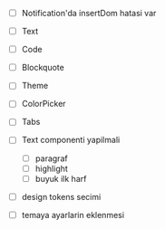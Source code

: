 * [ ] Notification'da insertDom hatasi var
* [ ] Text
* [ ] Code
* [ ] Blockquote
* [ ] Theme
* [ ] ColorPicker
* [ ] Tabs
* [ ] Text componenti yapilmali
    * [ ] paragraf
    * [ ] highlight
    * [ ] buyuk ilk harf
* [ ] design tokens secimi
* [ ] temaya ayarlarin eklenmesi

